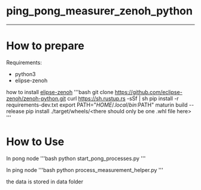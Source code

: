 # ping_pong_measurer_zenoh_python

---
# How to prepare

Requirements:
- python3
- elipse-zenoh

how to install [elipse-zenoh](https://github.com/eclipse-zenoh/zenoh-python)
'''bash
git clone https://github.com/eclipse-zenoh/zenoh-python.git
curl https://sh.rustup.rs -sSf | sh
pip install -r requirements-dev.txt
export PATH="$HOME/.local/bin:$PATH"
maturin build --release
pip install ./target/wheels/<there should only be one .whl file here>
'''

# How to Use

In pong node
'''bash
python start_pong_processes.py
'''

In ping node
'''bash
python process_measurement_helper.py
'''

the data is stored in data folder


